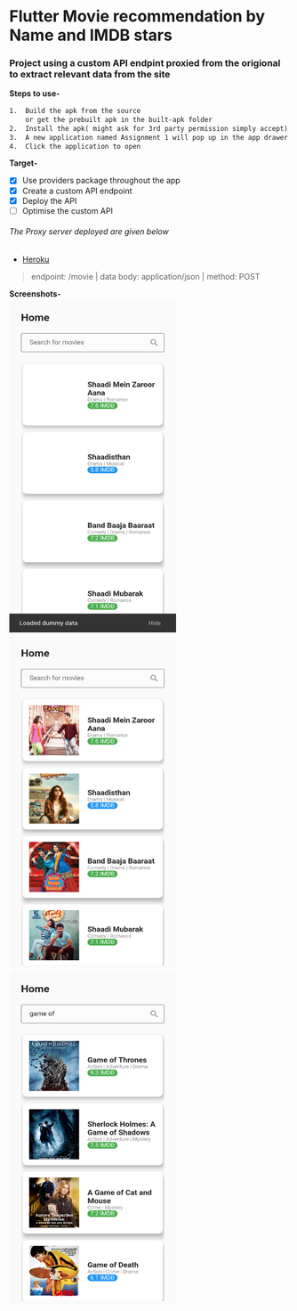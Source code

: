 # Flutter Movie recommendation by Name and IMDB stars

### Project using a custom API endpint proxied from the origional to extract relevant data from the site


**Steps to use-**
```
1.  Build the apk from the source
    or get the prebuilt apk in the built-apk folder
2.  Install the apk( might ask for 3rd party permission simply accept)
3.  A new application named Assignment 1 will pop up in the app drawer
4.  Click the application to open
```

**Target-**
- [x] Use providers package throughout the app
- [x] Create a custom API endpoint
- [x] Deploy the API
- [ ] Optimise the custom API

###### The Proxy server deployed are given below
- <a href="https://proxyimdb.herokuapp.com/">Heroku</a>
> endpoint:  /movie | 
> data body:  application/json | 
> method: POST

**Screenshots-**
<br />
<img src="https://raw.githubusercontent.com/harshraj21/Assignment1/main/screenshot1.png"
     alt="https://raw.githubusercontent.com/harshraj21/Assignment1/main/screenshot1.png" 
     width="300" 
     height="600"/>
<img src="https://raw.githubusercontent.com/harshraj21/Assignment1/main/screenshot2.png"
     alt="https://raw.githubusercontent.com/harshraj21/Assignment1/main/screenshot2.png" 
     width="300" 
     height="600"/>
<img src="https://raw.githubusercontent.com/harshraj21/Assignment1/main/screenshot3.png"
     alt="https://raw.githubusercontent.com/harshraj21/Assignment1/main/screenshot3.png" 
     width="300" 
     height="600"/>
